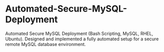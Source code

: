 # Automated-Secure-MySQL-Deployment
Automated Secure MySQL Deployment (Bash Scripting, MySQL, RHEL, Ubuntu). Designed and implemented a fully automated setup for a secure remote MySQL database environment.
